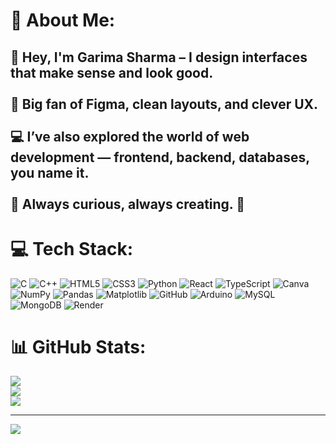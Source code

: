 # 💫 About Me:
## 👋 Hey, I'm Garima Sharma – I design interfaces that make sense and look good.<br><br>🎨 Big fan of Figma, clean layouts, and clever UX.<br><br>💻 I’ve also explored the world of web development — frontend, backend, databases, you name it.<br><br>🧠 Always curious, always creating. 🚀


# 💻 Tech Stack:
![C](https://img.shields.io/badge/c-%2300599C.svg?style=for-the-badge&logo=c&logoColor=white) ![C++](https://img.shields.io/badge/c++-%2300599C.svg?style=for-the-badge&logo=c%2B%2B&logoColor=white) ![HTML5](https://img.shields.io/badge/html5-%23E34F26.svg?style=for-the-badge&logo=html5&logoColor=white) ![CSS3](https://img.shields.io/badge/css3-%231572B6.svg?style=for-the-badge&logo=css3&logoColor=white) ![Python](https://img.shields.io/badge/python-3670A0?style=for-the-badge&logo=python&logoColor=ffdd54) ![React](https://img.shields.io/badge/react-%2320232a.svg?style=for-the-badge&logo=react&logoColor=%2361DAFB) ![TypeScript](https://img.shields.io/badge/typescript-%23007ACC.svg?style=for-the-badge&logo=typescript&logoColor=white) ![Canva](https://img.shields.io/badge/Canva-%2300C4CC.svg?style=for-the-badge&logo=Canva&logoColor=white) ![NumPy](https://img.shields.io/badge/numpy-%23013243.svg?style=for-the-badge&logo=numpy&logoColor=white) ![Pandas](https://img.shields.io/badge/pandas-%23150458.svg?style=for-the-badge&logo=pandas&logoColor=white) ![Matplotlib](https://img.shields.io/badge/Matplotlib-%23ffffff.svg?style=for-the-badge&logo=Matplotlib&logoColor=black) ![GitHub](https://img.shields.io/badge/github-%23121011.svg?style=for-the-badge&logo=github&logoColor=white) ![Arduino](https://img.shields.io/badge/-Arduino-00979D?style=for-the-badge&logo=Arduino&logoColor=white) ![MySQL](https://img.shields.io/badge/mysql-4479A1.svg?style=for-the-badge&logo=mysql&logoColor=white) ![MongoDB](https://img.shields.io/badge/MongoDB-%234ea94b.svg?style=for-the-badge&logo=mongodb&logoColor=white) ![Render](https://img.shields.io/badge/Render-%46E3B7.svg?style=for-the-badge&logo=render&logoColor=white)
# 📊 GitHub Stats:

![](https://github-readme-stats.vercel.app/api?username=Garimasharma1103&theme=dark&hide_border=false&include_all_commits=false&count_private=false)<br/>
![](https://nirzak-streak-stats.vercel.app/?user=Garimasharma1103&theme=dark&hide_border=false)<br/>
![](https://github-readme-stats.vercel.app/api/top-langs/?username=Garimasharma1103&theme=dark&hide_border=false&include_all_commits=false&count_private=false&layout=compact)
  
---
[![](https://visitcount.itsvg.in/api?id=Garimasharma1103&icon=0&color=0)](https://visitcount.itsvg.in)
